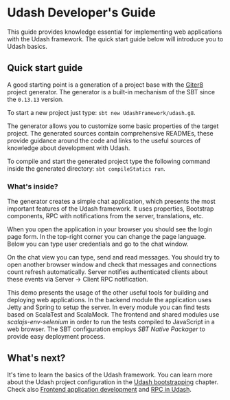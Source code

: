 # Udash Developer's Guide

This guide provides knowledge essential for implementing web applications with the Udash framework. The quick start 
guide below will introduce you to Udash basics.

## Quick start guide

A good starting point is a generation of a project base with 
the [Giter8](http://www.scala-sbt.org/1.x/docs/sbt-new-and-Templates.html) project generator. The generator is 
a built-in mechanism of the SBT since the `0.13.13` version.

To start a new project just type: `sbt new UdashFramework/udash.g8`.

The generator allows you to customize some basic properties of the target project. 
The generated sources contain comprehensive READMEs, these provide guidance around the code and links 
to the useful sources of knowledge about development with Udash.

To compile and start the generated project type the following command inside the generated directory: 
`sbt compileStatics run`.

### What's inside?

The generator creates a simple chat application, which presents the most important features of the Udash framework. 
It uses properties, Bootstrap components, RPC with notifications from the server, translations, etc.

When you open the application in your browser you should see the login page form. In the top-right corner 
you can change the page language. Below you can type user credentials and go to the chat window.

On the chat view you can type, send and read messages. You should try to open another browser window and check 
that messages and connections count refresh automatically. Server notifies authenticated clients about these events 
via Server -> Client RPC notification.

This demo presents the usage of the other useful tools for building and deploying web applications. 
In the backend module the application uses Jetty and Spring to setup the server. 
In every module you can find tests based on ScalaTest and ScalaMock. The frontend and shared modules use 
*scalajs-env-selenium* in order to run the tests compiled to JavaScript in a web browser. 
The SBT configuration employs *SBT Native Packager* to provide easy deployment process.

## What's next?

It's time to learn the basics of the Udash framework. You can learn more about the Udash project configuration 
in the [Udash bootstrapping](/bootstrapping) chapter. Check also 
[Frontend application development](/frontend) and [RPC in Udash](/rpc). 